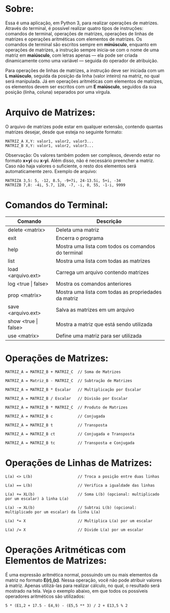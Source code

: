 # Sobre:

Essa é uma aplicação, em Python 3, para realizar operações de matrizes. Através do terminal, é possível realizar quatro tipos de instruções: comandos de terminal, operações de matrizes, operações de linhas de matrizes e operações aritméticas com elementos de matrizes. Os comandos de terminal são escritos sempre em **minúsculo**, enquanto em operações de matrizes, a instrução sempre inicia-se com o nome de uma matriz em **maiúsculo**, com letras apenas — ela pode ser criada dinamicamente como uma variável — seguida do operador de atribuição.

Para operações de linhas de matrizes, a instrução deve ser iniciada com um **L maiúsculo**, seguida da posição da linha (valor inteiro) na matriz, no qual será manipulada. Já em operações aritméticas com elementos de matrizes, os elementos devem ser escritos com um **E maiúsculo**, seguidos da sua posição (linha, coluna) separados por uma vírgula.

# Arquivo de Matrizes:

O arquivo de matrizes pode estar em qualquer extensão, contendo quantas matrizes desejar, desde que esteja no seguinte formato:
```
MATRIZ_A X,Y: valor1, valor2, valor3...
MATRIZ_B X,Y: valor1, valor2, valor3...
```
Observação: Os valores também podem ser complexos, devendo estar no formato **x+yi** ou **x-yi**. Além disso, não é necessário preencher a matriz. Caso não
haja valores o suficiente, o resto dos elementos será automaticamente zero. Exemplo de arquivo:
```
MATRIZA 3,5: 5, -12, 8.5, -9+7i, 24-13.5i, 5+i, -34
MATRIZB 7,8: -4i, 5.7, 120, -7, -i, 0, 55, -1-i, 9999
```

# Comandos do Terminal:
| Comando                    | Descrição                                            |
| -------------------------- | ---------------------------------------------------- |
| delete \<matrix\>          | Deleta uma matriz                                    |
| exit                       | Encerra o programa                                   |
| help                       | Mostra uma lista com todos os comandos do terminal   |
| list                       | Mostra uma lista com todas as matrizes               |
| load \<arquivo.ext\>       | Carrega um arquivo contendo matrizes                 |
| log \<true \| false\>      | Mostra os comandos anteriores                        |
| prop \<matrix\>            | Mostra uma lista com todas as propriedades da matriz |
| save \<arquivo.ext\>       | Salva as matrizes em um arquivo                      |
| show \<true \| false\>     | Mostra a matriz que está sendo utilizada             |
| use \<matrix\>             | Define uma matriz para ser utilizada                 |
  
# Operações de Matrizes:

```
MATRIZ_A = MATRIZ_B + MATRIZ_C  // Soma de Matrizes
  
MATRIZ_A = Matriz_B - MATRIZ_C  // Subtração de Matrizes
  
MATRIZ_A = MATRIZ_B * Escalar   // Multiplicação por Escalar
  
MATRIZ_A = MATRIZ_B / Escalar   // Divisão por Escalar
  
MATRIZ_A = MATRIZ_B * MATRIZ_C  // Produto de Matrizes

MATRIZ_A = MATRIZ_B c           // Conjugada

MATRIZ_A = MATRIZ_B t           // Transposta
  
MATRIZ_A = MATRIZ_B ct          // Conjugada e Transposta

MATRIZ_A = MATRIZ_B tc          // Transposta e Conjugada
```
  
# Operações de Linhas de Matrizes:
  
```
L(a) <> L(b)                    // Troca a posição entre duas linhas
  
L(a) == L(b)                    // Verifica a igualdade das linhas
  
L(a) += XL(b)                   // Soma L(b) (opcional: multiplicado por um escalar) à linha L(a)
  
L(a) -= XL(b)                   // Subtrai L(b) (opcional: multiplicado por um escalar) da linha L(a)
  
L(a) *= X                       // Multiplica L(a) por um escalar
  
L(a) /= X                       // Divide L(a) por um escalar
```

# Operações Aritméticas com Elementos de Matrizes:

É uma expressão aritmética normal, possuindo um ou mais elementos da matriz no formato **E(r),(c)**. Nessa operação,
você não pode atribuir valores à matriz. Apenas utilizá-las para realizar cálculo, no qual, o resultado será mostrado na tela.
Veja o exemplo abaixo, em que todos os possíveis operadores aritméticos são utilizados:

```
5 * (E1,2 + 17.5 - E4,9) - (E5,5 ** 3) / 2 + E13,5 % 2
```
